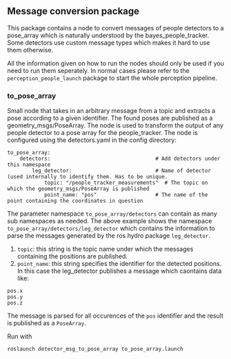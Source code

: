 ## Message conversion package
This package contains a node to convert messages of people detectors to a pose_array which is naturally understood by the bayes_people_tracker. Some detectors use custom message types which makes it hard to use them otherwise.

All the information given on how to run the nodes should only be used if you need to run them seperately. In normal cases please refer to the `perception_people_launch` package to start the whole perception pipeline.

### to_pose_array
Small node that takes in an arbitrary message from a topic and extracts a pose according to a given identifier. The found poses are published as a geometry_msgs/PoseArray. The node is used to transform the output of any people detector to a pose array for the people_tracker. The node is configured using the detectors.yaml in the config directory:

```
to_pose_array:
    detectors:                                  # Add detectors under this namespace
        leg_detector:                           # Name of detector (used internally to identify them. Has to be unique.
            topic: "/people_tracker_measurements"  # The topic on which the geometry_msgs/PoseArray is published
            point_name: "pos"                   # The name of the point containing the coordinates in question
```

The parameter namespace `to_pose_array/detectors` can contain as many sub namespaces as needed. The above example shows the namespace `to_pose_array/detectors/leg_detector` which contains the information to parse the messages generated by the ros hydro package `leg_detector`. 

1. `topic`: this string is the topic name under which the messages containing the positions are published.
1. `point_name`: this string specifies the identifier for the detected positions. In this case the leg_detector publishes a message which caontains data like:
```
pos.x
pos.y
pos.z
```
The message is parsed for all occurences of the `pos` identifier and the result is published as a `PoseArray`.

Run with
```
roslaunch detector_msg_to_pose_array to_pose_array.launch
```
